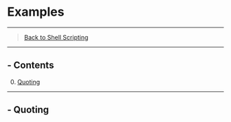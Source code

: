 # Examples

---------------
> [Back to Shell Scripting](../../../../Shell_Scripting)
---------------
## - Contents

0. [Quoting](#--quoting)


---------------
## - Quoting

